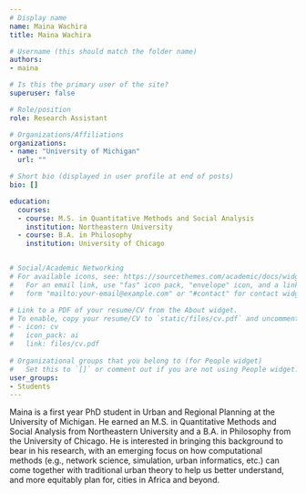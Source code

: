 ```yaml
---
# Display name
name: Maina Wachira
title: Maina Wachira

# Username (this should match the folder name)
authors:
- maina

# Is this the primary user of the site?
superuser: false

# Role/position
role: Research Assistant

# Organizations/Affiliations
organizations:
- name: "University of Michigan"
  url: ""

# Short bio (displayed in user profile at end of posts)
bio: []

education:
  courses:
  - course: M.S. in Quantitative Methods and Social Analysis  
    institution: Northeastern University
  - course: B.A. in Philosophy 
    institution: University of Chicago


# Social/Academic Networking
# For available icons, see: https://sourcethemes.com/academic/docs/widgets/#icons
#   For an email link, use "fas" icon pack, "envelope" icon, and a link in the
#   form "mailto:your-email@example.com" or "#contact" for contact widget.

# Link to a PDF of your resume/CV from the About widget.
# To enable, copy your resume/CV to `static/files/cv.pdf` and uncomment the lines below.  
# - icon: cv
#   icon_pack: ai
#   link: files/cv.pdf
  
# Organizational groups that you belong to (for People widget)
#   Set this to `[]` or comment out if you are not using People widget.  
user_groups:
- Students
---
```


Maina is a first year PhD student in Urban and Regional Planning at the University of Michigan. He earned an M.S. in Quantitative Methods and Social Analysis from Northeastern University and a B.A. in Philosophy from the University of Chicago. He is interested in bringing this background to bear in his research, with an emerging focus on how computational methods (e.g., network science, simulation, urban informatics, etc.) can come together with traditional urban theory to help us better understand, and more equitably plan for, cities in Africa and beyond.

